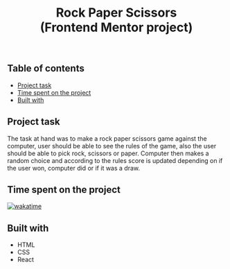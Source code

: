 <h1 align="center">
  Rock Paper Scissors
  <br>
  (Frontend Mentor project)
</h1>
<br>


## Table of contents
- [Project task](#project-task)
- [Time spent on the project](#time-spent-on-the-project)
- [Built with](#built-with)


## Project task
The task at hand was to make a rock paper scissors game against the computer, user should be able to see the rules of the game, also the user should be able to pick rock, scissors or paper. Computer then makes a random choice and according to the rules score is updated depending on if the user won, computer did or if it was a draw.

## Time spent on the project
[![wakatime](https://wakatime.com/badge/user/221cdb16-58a4-49ad-833d-8f3db44055f4/project/da9b454d-3f51-4555-bf82-0e48f5aab451.svg)](https://wakatime.com/badge/user/221cdb16-58a4-49ad-833d-8f3db44055f4/project/da9b454d-3f51-4555-bf82-0e48f5aab451)

## Built with
- HTML
- CSS
- React
